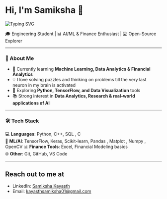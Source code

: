 # Hi, I'm Samiksha 👋  

[![Typing SVG](https://readme-typing-svg.herokuapp.com?font=Fira+Code&size=25&duration=4000&pause=1000&color=FF5733&center=true&vCenter=true&width=600&lines=AI%2FML+Enthusiast;Finance+%26+Tech+Explorer;Open+Source+Learner;Lifelong+Student+%F0%9F%93%9A)](https://git.io/typing-svg)


🎓 Engineering Student | 📊 AI/ML & Finance Enthusiast | 💻 Open-Source Explorer  

---

### 🌟 About Me  
- 🌱 Currently learning **Machine Learning, Data Analytics & Financial Analytics**  
- 💡 I love solving puzzles and thinking on problems till the very last neuron in my brain is activated
- 🔬 Exploring **Python, TensorFlow, and Data Visualization** tools  
- 📚 Strong interest in **Data Analytics, Research & real-world applications of AI**  


---

### 🛠️ Tech Stack  
💻 **Languages**: Python, C++, SQL , C  
🧠 **ML/AI**: TensorFlow, Keras, Scikit-learn, Pandas  , Matplot , Numpy , OpenCV
📊 **Finance Tools**: Excel, Financial Modeling basics  
🌐 **Other**: Git, GitHub, VS Code  

---



## Reach out to me at
- LinkedIn: [Samiksha Kayasth](https://www.linkedin.com/in/samiksha-kayasth-569bba28a?lipi=urn%3Ali%3Apage%3Ad_flagship3_profile_view_base_contact_details%3BjzdKxCpTRHmjQ%2FXjtVB9hw%3D%3D)  
- Email: kayasthsamiksha01@gmail.com
